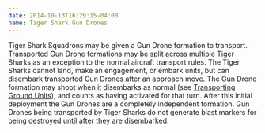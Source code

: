 ```yaml
---
date: 2014-10-13T16:29:15-04:00
name: Tiger Shark Gun Drones
---
```

Tiger Shark Squadrons may be given a Gun Drone formation to transport. Transported Gun Drone formations may be split across multiple Tiger Sharks as an exception to the normal aircraft transport rules. The Tiger Sharks cannot land, make an engagement, or embark units, but can disembark transported Gun Drones after an approach move. The Gun Drone formation may shoot when it disembarks as normal (see [Transporting Ground Units](#transporting-ground-units)), and counts as having activated for that turn. After this initial deployment the Gun Drones are a completely independent formation. Gun Drones being transported by Tiger Sharks do not generate blast markers for being destroyed until after they are disembarked.